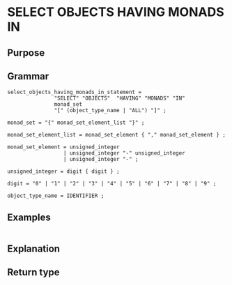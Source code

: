 # SELECT OBJECTS HAVING MONADS IN

## Purpose

## Grammar

```
select_objects_having_monads_in_statement =
               "SELECT" "OBJECTS"  "HAVING" "MONADS" "IN"
               monad_set
               "[" (object_type_name | "ALL") "]" ;

monad_set = "{" monad_set_element_list "}" ;

monad_set_element_list = monad_set_element { "," monad_set_element } ;

monad_set_element = unsigned_integer
                  | unsigned_integer "-" unsigned_integer
                  | unsigned_integer "-" ;

unsigned_integer = digit { digit } ;

digit = "0" | "1" | "2" | "3" | "4" | "5" | "6" | "7" | "8" | "9" ;

object_type_name = IDENTIFIER ;  

```

## Examples

```
```

## Explanation



## Return type



